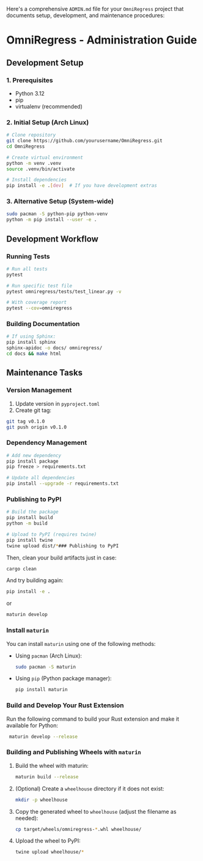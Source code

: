 Here's a comprehensive `ADMIN.md` file for your `OmniRegress` project that documents setup, development, and maintenance procedures:


# OmniRegress - Administration Guide


## Development Setup

### 1. Prerequisites
- Python 3.12
- pip
- virtualenv (recommended)

### 2. Initial Setup (Arch Linux)

```bash
# Clone repository
git clone https://github.com/yourusername/OmniRegress.git
cd OmniRegress

# Create virtual environment
python -m venv .venv
source .venv/bin/activate

# Install dependencies
pip install -e .[dev]  # If you have development extras
```

### 3. Alternative Setup (System-wide)
```bash
sudo pacman -S python-pip python-venv
python -m pip install --user -e .
```

## Development Workflow

### Running Tests
```bash
# Run all tests
pytest

# Run specific test file
pytest omniregress/tests/test_linear.py -v

# With coverage report
pytest --cov=omniregress
```

### Building Documentation
```bash
# If using Sphinx:
pip install sphinx
sphinx-apidoc -o docs/ omniregress/
cd docs && make html
```

## Maintenance Tasks

### Version Management
1. Update version in `pyproject.toml`
2. Create git tag:
```bash
git tag v0.1.0
git push origin v0.1.0
```

### Dependency Management
```bash
# Add new dependency
pip install package
pip freeze > requirements.txt

# Update all dependencies
pip install --upgrade -r requirements.txt
```

### Publishing to PyPI
```bash
# Build the package
pip install build
python -m build
```

```bash
# Upload to PyPI (requires twine)
pip install twine
twine upload dist/*### Publishing to PyPI
````

Then, clean your build artifacts just in case:

```bash
cargo clean
```

And try building again:
```bash
pip install -e .
```
or
```bash
maturin develop
```

### Install `maturin`
You can install `maturin` using one of the following methods:

- Using `pacman` (Arch Linux):
    ```sh
    sudo pacman -S maturin
    ```

- Using `pip` (Python package manager):
    ```sh
    pip install maturin
    ```

### Build and Develop Your Rust Extension
Run the following command to build your Rust extension and make it available for Python:
```sh
 maturin develop --release
```





### Building and Publishing Wheels with `maturin`

1. Build the wheel with maturin:
    ```bash
    maturin build --release
    ```

2. (Optional) Create a `wheelhouse` directory if it does not exist:
    ```bash
    mkdir -p wheelhouse
    ```

3. Copy the generated wheel to `wheelhouse` (adjust the filename as needed):
    ```bash
    cp target/wheels/omniregress-*.whl wheelhouse/
    ```

4. Upload the wheel to PyPI:
    ```bash
    twine upload wheelhouse/*
    ```